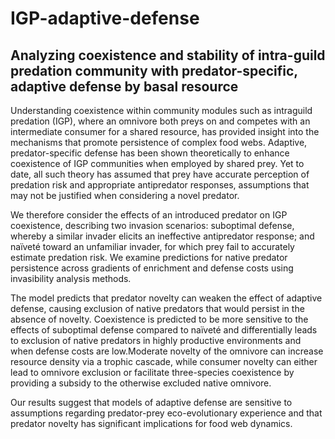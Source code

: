 # IGP-adaptive-defense
## Analyzing coexistence and stability of intra-guild predation community with predator-specific, adaptive defense by basal resource

Understanding coexistence within community modules such as intraguild predation (IGP), where an omnivore both preys on and competes with an intermediate consumer for a shared resource, has provided insight into the mechanisms that promote persistence of complex food webs. Adaptive, predator-specific defense has been shown theoretically to enhance coexistence of IGP communities when employed by shared prey. Yet to date, all such theory has assumed that prey have accurate perception of predation risk and appropriate antipredator responses, assumptions that may not be justified when considering a novel predator. 

We therefore consider the effects of an introduced predator on IGP coexistence, describing two invasion scenarios: suboptimal defense, whereby a similar invader elicits an ineffective antipredator response; and naïveté toward an unfamiliar invader, for which prey fail to accurately estimate predation risk. We examine predictions for native predator persistence across gradients of enrichment and defense costs using invasibility analysis methods. 

The model predicts that predator novelty can weaken the effect of adaptive defense, causing exclusion of native predators that would persist in the absence of novelty. Coexistence is predicted to be more sensitive to the effects of suboptimal defense compared to naïveté and differentially leads to exclusion of native predators in highly productive environments and when defense costs are low.Moderate novelty of the omnivore can increase resource density via a trophic cascade, while consumer novelty can either lead to omnivore exclusion or facilitate three-species coexistence by providing a subsidy to the otherwise excluded native omnivore. 

Our results suggest that models of adaptive defense are sensitive to assumptions regarding predator-prey eco-evolutionary experience and that predator novelty has significant implications for food web dynamics.